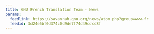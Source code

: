 ```yaml
---
title: GNU French Translation Team - News
params:
  feedlink: https://savannah.gnu.org/news/atom.php?group=www-fr
  feedid: 3d24e5bf0d374c0d9de7f74d49cdcd8f
---
```

